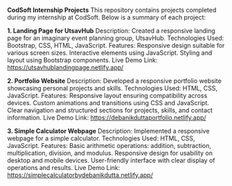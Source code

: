 **CodSoft Internship Projects**
This repository contains projects completed during my internship at CodSoft. Below is a summary of each project:

**1. Landing Page for UtsavHub**
Description: Created a responsive landing page for an imaginary event planning group, UtsavHub.
Technologies Used: Bootstrap, CSS, HTML, JavaScript.
Features:
Responsive design suitable for various screen sizes.
Interactive elements using JavaScript.
Styling and layout using Bootstrap components.
Live Demo Link: https://utsavhublandingpage.netlify.app/

**2. Portfolio Website**
Description: Developed a responsive portfolio website showcasing personal projects and skills.
Technologies Used: HTML, CSS, JavaScript.
Features:
Responsive layout ensuring compatibility across devices.
Custom animations and transitions using CSS and JavaScript.
Clear navigation and structured sections for projects, skills, and contact information.
Live Demo Link: https://debanikduttaportfolio.netlify.app/

**3. Simple Calculator Webpage**
Description: Implemented a responsive webpage for a simple calculator.
Technologies Used: HTML, CSS, JavaScript.
Features:
Basic arithmetic operations: addition, subtraction, multiplication, division, and modulus.
Responsive design for usability on desktop and mobile devices.
User-friendly interface with clear display of operations and results.
Live Demo Link: https://simplecalculatorbydebanikdutta.netlify.app/
